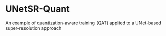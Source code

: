 # UNetSR-Quant
An example of quantization-aware training (QAT) applied to a UNet-based super-resolution approach
